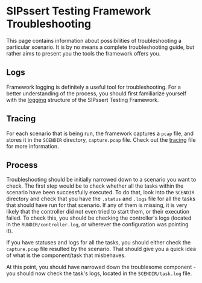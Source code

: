 # SIPssert Testing Framework Troubleshooting

This page contains information about possibilities of troubleshooting a
particular scenario. It is by no means a complete troubleshooting guide, but
rather aims to present you the tools the framework offers you.

## Logs

Framework logging is definitely a useful tool for troubleshooting. For a
better understanding of the process, you should first familiarize yourself with
the [logging](logging.md) structure of the SIPssert Testing Framework.

## Tracing

For each scenario that is being run, the framework captures a `pcap` file, and
stores it in the `SCENDIR` directory, `capture.pcap` file. Check out the
[tracing](tracing.md) file for more information.

## Process

Troubleshooting should be initially narrowed down to a scenario you want to
check. The first step would be to check whether all the tasks within the
scenario have been successfully executed. To do that, look into the `SCENDIR`
directory and check that you have the `.status` and `.logs` file for all the
tasks that should have run for that scenario. If any of them is missing, it is
very likely that the controller did not even tried to start them, or their
execution failed. To check this, you should be checking the controller's logs
(located in the `RUNDIR/controller.log`, or wherever the configuration was
pointing it).

If you have statuses and logs for all the tasks, you should either check the
`capture.pcap` file resulted by the scenario. That should give you a quick idea
of what is the component/task that misbehaves.

At this point, you should have narrowed down the troublesome component - you
should now check the task's logs, located in the `SCENDIR/task.log` file.
